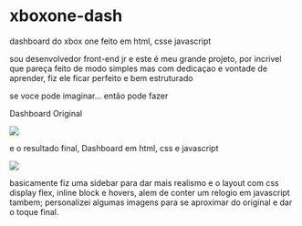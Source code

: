 # xboxone-dash
dashboard do xbox one feito em html, csse javascript

sou desenvolvedor front-end jr e este é meu grande projeto, por incrivel que pareça feito de modo simples mas com dedicaçao e vontade de aprender, fiz ele ficar perfeito e bem estruturado





se voce pode imaginar... então pode fazer



Dashboard Original

 <img src="https://user-images.githubusercontent.com/70982672/165144163-43a2f49d-455c-4588-a84f-1129dc968cb7.jpg"/>






e o resultado final, Dashboard em html, css e javascript

 <img src="https://user-images.githubusercontent.com/70982672/165144284-4ca272cc-f41b-4b5a-af0b-7203767c65b4.png"/>





basicamente fiz uma sidebar para dar mais realismo e o layout com css display flex, inline block e hovers, alem de conter um relogio em javascript tambem; personalizei algumas imagens para se aproximar do original e dar o toque final.
